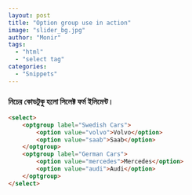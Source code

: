 ```yaml
---
layout: post
title: "Option group use in action"
image: "slider_bg.jpg"
author: "Monir"
tags:
  - "html"
  - "select tag"
categories:
  - "Snippets"
---
```


### নিচের কোডটুকু হলো সিলেক্ট ফর্ম ইলিমেন্ট।

```html
<select>
	<optgroup label="Swedish Cars">
		<option value="volvo">Volvo</option>
		<option value="saab">Saab</option>
	</optgroup>
	<optgroup label="German Cars">
		<option value="mercedes">Mercedes</option>
		<option value="audi">Audi</option>
	</optgroup>
</select>
```
